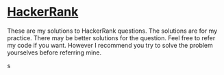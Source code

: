<a href="https://www.hackerrank.com"><H1>HackerRank</H1></a>
<p>These are my solutions to HackerRank questions. The solutions are for my practice. There may be better solutions for the question. Feel free to refer my code if you want. However I recommend you try to solve the problem yourselves before referring mine.</p>s


